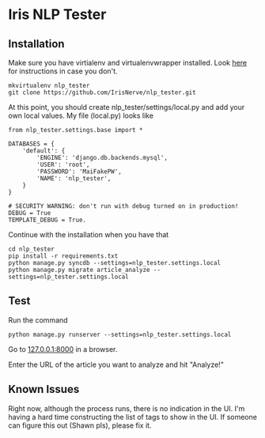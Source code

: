 Iris NLP Tester
==========

Installation
------------
Make sure you have virtialenv and virtualenvwrapper installed. Look [here](http://virtualenvwrapper.readthedocs.org/en/latest/) for instructions in case you don't.

	mkvirtualenv nlp_tester
	git clone https://github.com/IrisNerve/nlp_tester.git

At this point, you should create nlp_tester/settings/local.py and add your own local values. My file (local.py) looks like

	from nlp_tester.settings.base import *

	DATABASES = {
	    'default': {
	        'ENGINE': 'django.db.backends.mysql',
	        'USER': 'root',
	        'PASSWORD': 'MaiFakePW',
	        'NAME': 'nlp_tester',
	    }
	}

	# SECURITY WARNING: don't run with debug turned on in production!
	DEBUG = True
	TEMPLATE_DEBUG = True.

Continue with the installation when you have that
	
	cd nlp_tester
	pip install -r requirements.txt
	python manage.py syncdb --settings=nlp_tester.settings.local
	python manage.py migrate article_analyze --settings=nlp_tester.settings.local

Test
----

Run the command
	
	python manage.py runserver --settings=nlp_tester.settings.local

Go to [127.0.0.1:8000](http://127.0.0.1:8000) in a browser. 

Enter the URL of the article you want to analyze and hit "Analyze!"

Known Issues
------------

Right now, although the process runs, there is no indication in the UI. I'm having a hard time constructing the list of tags to show in the UI. If someone can figure this out (Shawn pls), please fix it.